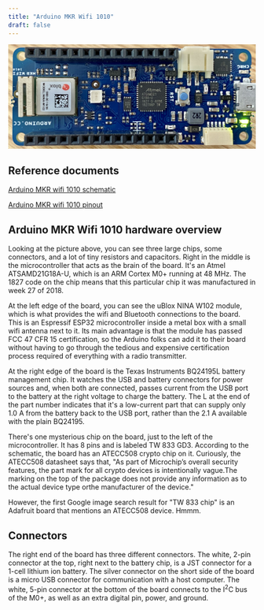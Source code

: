 ```yaml
---
title: "Arduino MKR Wifi 1010"
draft: false
---
```


![Top view of Arduino MKR Wifi 1010](/img/arduino-mkr-wifi-1010-top-view.jpg)

## Reference documents

[Arduino MKR wifi 1010 schematic](/pdf/schematic-arduino-mkr-wifi-1010.pdf)

[Arduino MKR wifi 1010 pinout](/pdf/pinout-arduino-mkr-wifi-1010-2020-09-28.pdf)

## Arduino MKR Wifi 1010 hardware overview

Looking at the picture above, you can see three large chips, some connectors, and a lot of tiny resistors and capacitors. Right in the middle is the microcontroller that acts as the brain of the board. It's an Atmel ATSAMD21G18A-U, which is an ARM Cortex M0+ running at 48 MHz. The 1827 code on the chip means that this particular chip it was manufactured in week 27 of 2018.

At the left edge of the board, you can see the uBlox NINA W102 module, which is what provides the wifi and Bluetooth connections to the board. This is an Espressif ESP32 microcontroller inside a metal box with a small wifi antenna next to it. Its main advantage is that the module has passed FCC 47 CFR 15 certification, so the Arduino folks can add it to their board without having to go through the tedious and expensive certification process required of everything with a radio transmitter.

At the right edge of the board is the Texas Instruments BQ24195L battery management chip. It watches the USB and battery connectors for power sources and, when both are connected, passes current from the USB port to the battery at the right voltage to charge the battery. The L at the end of the part number indicates that it's a low-current part that can supply only 1.0 A from the battery back to the USB port, rather than the 2.1 A available with the plain BQ24195.

There's one mysterious chip on the board, just to the left of the microcontroller. It has 8 pins and is labeled TW 833 GD3. According to the schematic, the board has an ATECC508 crypto chip on it. Curiously, the ATECC508 datasheet says that, "As part of Microchip’s overall security features, the part mark for all crypto devices is intentionally vague.The marking on the top of the package does not provide any information as to the actual device type orthe manufacturer of the device."

However, the first Google image search result for "TW 833 chip" is an Adafruit board that mentions an ATECC508 device. Hmmm.

## Connectors

The right end of the board has three different connectors. The white, 2-pin connector at the top, right next to the battery chip, is a JST connector for a 1-cell lithium ion battery. The silver connector on the short side of the board is a micro USB connector for communication with a host computer. The white, 5-pin connector at the bottom of the board connects to the I<sup>2</sup>C bus of the M0+, as well as an extra digital pin, power, and ground.
